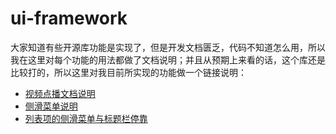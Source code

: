 # ui-framework
大家知道有些开源库功能是实现了，但是开发文档匮乏，代码不知道怎么用，所以我在这里对每个功能的用法都做了文档说明；并且从预期上来看的话，这个库还是比较打的，所以这里对我目前所实现的功能做一个链接说明：

- [视频点播文档说明](https://github.com/xiaobaima520gyj/android/blob/master/ui-framework/doc/media.md)
- [侧滑菜单说明](https://github.com/xiaobaima520gyj/android/blob/master/ui-framework/doc/skidmenu.md)
- [列表项的侧滑菜单与标题栏停靠](https://github.com/xiaobaima520gyj/android/blob/master/ui-framework/doc/swipemenu.md)
